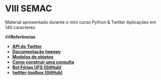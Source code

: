 # VIII SEMAC
Material apresentado durante o mini curso Python &amp; Twitter Aplicações em 140 caracteres  


##**Referências**
* [**API do Twitter**](https://developer.twitter.com/en/docs/twitter-api/)
* [**Documentação tweepy**](https://docs.tweepy.org/en/stable/)
* [**Modelos de objetos**](https://docs.tweepy.org/en/stable/v1_models.html)
* [**Como construir uma consulta**](https://developer.twitter.com/en/docs/twitter-api/tweets/search/integrate/build-a-query)
* [**Bot Férias UFS (GitHub)**](https://github.com/TarcisioAraujo7/bot-twitter-ferias-UFS)
* [**twitter-toolbox (GitHub)**](https://github.com/tuliosg/twitter-toolbox)
